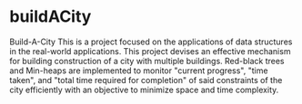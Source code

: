 # buildACity
Build-A-City
This is a project focused on the applications of data structures in the real-world applications. This project devises an effective mechanism for building construction of a city with multiple buildings. Red-black trees and Min-heaps are implemented to monitor "current progress", "time taken", and "total time required for completion" of said constraints of the city efficiently with an objective to minimize space and time complexity. 
